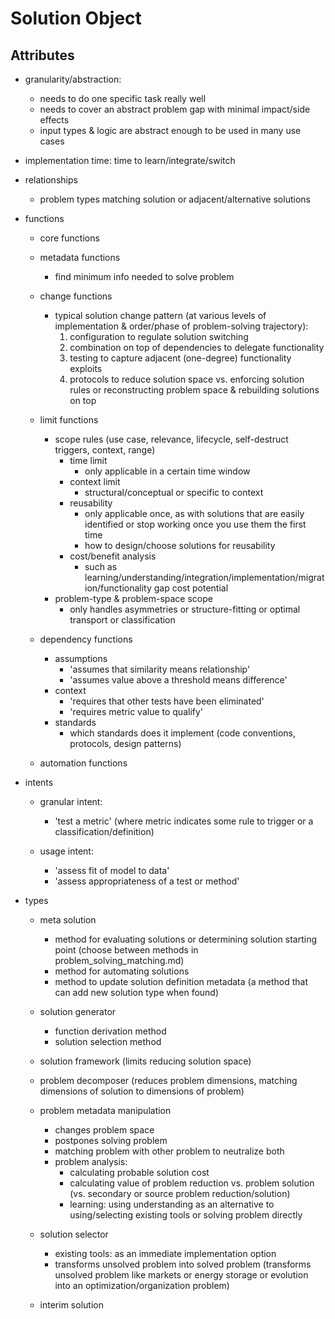 # Solution Object

## Attributes

  - granularity/abstraction: 
    - needs to do one specific task really well
    - needs to cover an abstract problem gap with minimal impact/side effects
    - input types & logic are abstract enough to be used in many use cases

  - implementation time: time to learn/integrate/switch

  - relationships
    - problem types matching solution or adjacent/alternative solutions

  - functions

    - core functions

    - metadata functions
      - find minimum info needed to solve problem

    - change functions
      - typical solution change pattern (at various levels of implementation & order/phase of problem-solving trajectory):
        1. configuration to regulate solution switching
        2. combination on top of dependencies to delegate functionality
        3. testing to capture adjacent (one-degree) functionality exploits
        4. protocols to reduce solution space vs. enforcing solution rules or reconstructing problem space & rebuilding solutions on top

    - limit functions
      - scope rules (use case, relevance, lifecycle, self-destruct triggers, context, range)
        - time limit
          - only applicable in a certain time window
        - context limit
          - structural/conceptual or specific to context
        - reusability
          - only applicable once, as with solutions that are easily identified or stop working once you use them the first time
          - how to design/choose solutions for reusability
        - cost/benefit analysis 
          - such as learning/understanding/integration/implementation/migration/functionality gap cost potential
      - problem-type & problem-space scope
        - only handles asymmetries or structure-fitting or optimal transport or classification

    - dependency functions
      - assumptions
        - 'assumes that similarity means relationship'
        - 'assumes value above a threshold means difference'
      - context
        - 'requires that other tests have been eliminated'
        - 'requires metric value to qualify'
      - standards
        - which standards does it implement (code conventions, protocols, design patterns)

    - automation functions

  - intents

    - granular intent:
      - 'test a metric' (where metric indicates some rule to trigger or a classification/definition)

    - usage intent:
      - 'assess fit of model to data'
      - 'assess appropriateness of a test or method'

  - types

    - meta solution
      - method for evaluating solutions or determining solution starting point (choose between methods in problem_solving_matching.md)
      - method for automating solutions
      - method to update solution definition metadata (a method that can add new solution type when found)

    - solution generator
      - function derivation method
      - solution selection method

    - solution framework (limits reducing solution space)

    - problem decomposer (reduces problem dimensions, matching dimensions of solution to dimensions of problem)

    - problem metadata manipulation
      - changes problem space
      - postpones solving problem
      - matching problem with other problem to neutralize both
      - problem analysis: 
        - calculating probable solution cost
        - calculating value of problem reduction vs. problem solution (vs. secondary or source problem reduction/solution)
        - learning: using understanding as an alternative to using/selecting existing tools or solving problem directly

    - solution selector
      - existing tools: as an immediate implementation option
      - transforms unsolved problem into solved problem (transforms unsolved problem like markets or energy storage or evolution into an optimization/organization problem)

    - interim solution
